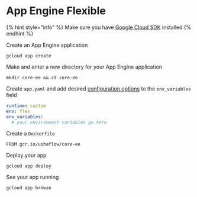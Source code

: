 # App Engine Flexible

{% hint style="info" %}
Make sure you have [Google Cloud SDK](https://cloud.google.com/sdk/docs) installed
{% endhint %}

Create an App Engine application

```text
gcloud app create
```

Make and enter a new directory for your App Engine application

```text
mkdir core-ee && cd core-ee
```

Create `app.yaml` and add desired [configuration options](../configuration.md) to the `env_variables` field

```yaml
runtime: custom
env: flex
env_variables:
  # your environment variables go here
```

Create a `Dockerfile`

```text
FROM gcr.io/ushaflow/core-ee
```

Deploy your app

```text
gcloud app deploy
```

See your app running

```text
gcloud app browse
```

